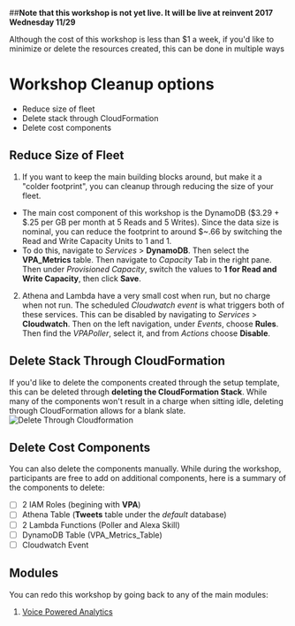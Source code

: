 ##**Note that this workshop is not yet live.  It will be live at reinvent 2017 Wednesday 11/29**

Although the cost of this workshop is less than $1 a week, if you'd like to minimize or delete the resources created, this can be done in multiple ways

# Workshop Cleanup options
 * Reduce size of fleet
 * Delete stack through CloudFormation
 * Delete cost components
 
## Reduce Size of Fleet 
1. If you want to keep the main building blocks around, but make it a "colder footprint", you can cleanup through reducing the size of your fleet. 
- The main cost component of this workshop is the DynamoDB ($3.29 + $.25 per GB per month at 5 Reads and 5 Writes).  Since the data size is nominal, you can reduce the footprint to around $~.66 by switching the Read and Write Capacity Units to 1 and 1. 
- To do this, navigate to *Services* > **DynamoDB**.  Then select the **VPA_Metrics** table.  Then navigate to *Capacity* Tab in the right pane.  Then under *Provisioned Capacity*, switch the values to **1 for Read and Write Capacity**, then click **Save**.  
2. Athena and Lambda have a very small cost when run, but no charge when not run. The scheduled *Cloudwatch event* is what triggers both of these services.  This can be disabled by navigating to *Services* > **Cloudwatch**.  Then on the left navigation, under *Events*, choose **Rules**.  Then find the *VPAPoller*, select it, and from *Actions* choose **Disable**.

## Delete Stack Through CloudFormation
If you'd like to delete the components created through the setup template, this can be deleted through **deleting the CloudFormation Stack**.   While many of the components won't result in a charge when sitting idle, deleting through CloudFormation allows for a blank slate.  
![Delete Through Cloudformation](https://github.com/awslabs/voice-powered-analytics/blob/master/media/images/VPA_Cleanup_1.png "Delete Through Cloudformation")

## Delete Cost Components
You can also delete the components manually.  While during the workshop, participants are free to add on additional components, here is a summary of the components to delete:
- [ ] 2 IAM Roles (begining with **VPA**)
- [ ] Athena Table (**Tweets** table under the *default* database)
- [ ] 2 Lambda Functions (Poller and Alexa Skill)
- [ ] DynamoDB Table (VPA_Metrics_Table)
- [ ] Cloudwatch Event

## Modules

You can redo this workshop by going back to any of the main modules:
1. [Voice Powered Analytics](https://github.com/awslabs/voice-powered-analytics/)

